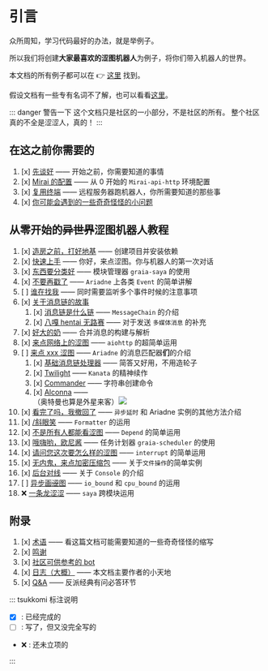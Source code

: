 # 引言

众所周知，学习代码最好的办法，就是举例子。

所以我们将创建**大家最喜欢的涩图机器人**为例子，将你们带入机器人的世界。

本文档的所有例子都可以在 :point_right: [这里](https://github.com/GraiaCommunity/EroEroBot) 找到。

假设文档有一些专有名词不了解，也可以看看[这里](./appendix/terms)。

::: danger 警告一下
这个文档只是社区的一小部分，不是社区的所有。
整个社区真的不全是涩涩人，真的！
:::

## 在这之前你需要的

1. [x] [先谈好](../before/Q&A.md) —— 开始之前，你需要知道的事情
2. [x] [Mirai 的配置](../before/install_mirai.md) —— 从 0 开始的 `Mirai-api-http` 环境配置
3. [x] [复用终端](../before/terminal_multiplexer.md) —— 远程服务器跑机器人，你所需要知道的那些事
4. [x] [你可能会遇到的一些奇奇怪怪的小问题](../before/small_questions.md)

## 从零开始的~~异世界~~涩图机器人教程

1. [x] [造房之前，打好地基](./create_env.md) —— 创建项目并安装依赖
2. [x] [快速上手](./hello_ero.md) —— 你好，来点涩图。你与机器人的第一次对话
3. [x] [东西要分类好](./saya.md) —— 模块管理器 `graia-saya` 的使用
4. [x] [不要再戳了](./other_event.md) —— `Ariadne` 上各类 `Event` 的简单讲解
5. [ ] [谁在找我](./multi_events.md) —— 同时需要监听多个事件时候的注意事项
6. [x] [关于消息链的故事](./message_chain.md)
   1. [x] [消息链是什么链](./message_chain.md) —— `MessageChain` 的介绍
   2. [x] [八嘎 hentai 无路赛](./multimedia_message.md) —— 对于发送 `多媒体消息` 的补充
7. [x] [好大的奶](./forward_message.md) —— 合并消息的构建与解析
8. [x] [来点网络上的涩图](./image_from_internet.md) —— `aiohttp` 的超简单运用
9. [ ] [来点 xxx 涩图](./message_parser.md) —— `Ariadne` 的消息匹配器**们**的介绍
   1. [x] [基础消息链处理器](./base_parser.md) —— 简答又好用，不用造轮子
   2. [x] [Twilight](./twilight.md) —— `Kanata` 的精神续作
   3. [x] [Commander](./commander.md) —— 字符串创建命令
   4. [x] [Alconna](./alconna.md) —— <MoreInfo words="外  星  来  客"><div style="background: var(--c-bg);border:3px solid var(--c-brand)">（奥特曼也算是外星来客）<img src="/images/alien.webp" style="vertical-align:top"/></div></MoreInfo>
10. [x] [看完了吗，我撤回了](./recall_message.md) —— `异步延时` 和 Ariadne 实例的其他方法介绍
11. [x] [/斜眼笑](./formatter.md) —— `Formatter` 的运用
12. [x] [不是所有人都能看涩图](./depend.md) —— `Depend` 的简单运用
13. [x] [哦嗨哟，欧尼酱](./scheduler.md) —— 任务计划器 `graia-scheduler` 的使用
14. [x] [请问您这次要怎么样的涩图](./interrupt_control.md) —— `interrupt` 的简单运用
15. [x] [无内鬼，来点加密压缩包](./file_operation.md) —— 关于`文件操作`的简单实例
16. [x] [后台对线](./console.md) —— 关于 `Console` 的介绍
17. [ ] [异步画~~涩~~图](./async_exec.md) —— `io_bound` 和 `cpu_bound` 的运用
18. :x: [一条龙涩涩](./) —— `saya` 跨模块运用

## 附录

1. [x] [术语](../appendix/terms.md) —— 看这篇文档可能需要知道的一些奇奇怪怪的缩写
2. [x] [鸣谢](../appendix/credit.md)
3. [x] [社区可供参考的 bot](../appendix/awesome_bot.md)
4. [x] [日志（大概）](../appendix/inside_story.md) —— 本文档主要作者的小天地
5. [x] [Q&A](../appendix/Q&A.md) —— 反派经典有问必答环节

::: tsukkomi 标注说明

- [x] : 已经完成的
- [ ] : 写了，但又没完全写的
- :x: : 还未立项的

:::
